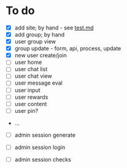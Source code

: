 # To do

- [x] add site; by hand - see [test.md](test.md)
- [x] add group; by hand
- [x] user group view
- [x] group update - form, api, process, update
- [x] new user create/join
- [ ] user home
- [ ] user chat list
- [ ] user chat view
- [ ] user message eval
- [ ] user input
- [ ] user rewards
- [ ] user content
- [ ] user pin?
- ...
- [ ] admin session generate
- [ ] admin session login
- [ ] admin session checks

